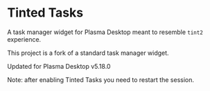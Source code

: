 # Tinted Tasks
A task manager widget for Plasma Desktop meant to resemble `tint2` experience.

This project is a fork of a standard task manager widget.

Updated for Plasma Desktop v5.18.0

Note: after enabling Tinted Tasks you need to restart the session.
